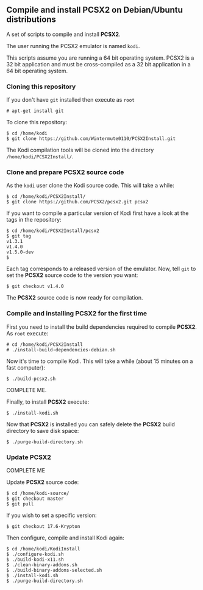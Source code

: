 ## Compile and install PCSX2 on Debian/Ubuntu distributions ##

A set of scripts to compile and install **PCSX2**.

The user running the PCSX2 emulator is named `kodi`.

This scripts assume you are running a 64 bit operating system. PCSX2 is a 32 bit application
and must be cross-compiled as a 32 bit application in a 64 bit operating system.

### Cloning this repository ###

If you don't have `git` installed then execute as `root`
```
# apt-get install git
```

To clone this repository:
```
$ cd /home/kodi
$ git clone https://github.com/Wintermute0110/PCSX2Install.git
```

The Kodi compilation tools will be cloned into the directory `/home/kodi/PCSX2Install/`.


### Clone and prepare PCSX2 source code ###

As the `kodi` user clone the Kodi source code. This will take a while:
```
$ cd /home/kodi/PCSX2Install/
$ git clone https://github.com/PCSX2/pcsx2.git pcsx2
```

If you want to compile a particular version of Kodi first have a look at the
tags in the repository:
```
$ cd /home/kodi/PCSX2Install/pcsx2
$ git tag
v1.3.1
v1.4.0
v1.5.0-dev
$ 
```

Each tag corresponds to a released version of the emulator. Now, tell `git` to set the
**PCSX2** source code to the version you want:
```
$ git checkout v1.4.0
```

The **PCSX2** source code is now ready for compilation.


### Compile and installing PCSX2 for the first time ###

First you need to install the build dependencies required to compile **PCSX2**.
As `root` execute:
```
# cd /home/kodi/PCSX2Install
# ./install-build-dependencies-debian.sh
```

Now it's time to compile Kodi. This will take a while (about 15 minutes on a
fast computer):
```
$ ./build-pcsx2.sh
```

COMPLETE ME.

Finally, to install **PCSX2** execute:
```
$ ./install-kodi.sh
```

Now that **PCSX2** is installed you can safely delete the **PCSX2** build directory to save disk space:
```
$ ./purge-build-directory.sh
```

### Update PCSX2 ###

COMPLETE ME

Update **PCSX2** source code:
```
$ cd /home/kodi-source/
$ git checkout master
$ git pull
```

If you wish to set a specific version:
```
$ git checkout 17.6-Krypton
```

Then configure, compile and install Kodi again:
```
$ cd /home/kodi/KodiInstall
$ ./configure-kodi.sh
$ ./build-kodi-x11.sh
$ ./clean-binary-addons.sh
$ ./build-binary-addons-selected.sh
$ ./install-kodi.sh
$ ./purge-build-directory.sh
```
